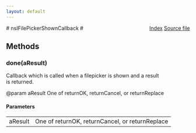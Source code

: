 ```yaml
---
layout: default
---
```

<div class='links' style='float:right'><a href="../index.html">Index</a>
<a href="http://dxr.mozilla.org/mozilla-central/source/widget/nsIFilePicker.idl">Source file</a>
</div>
# nsIFilePickerShownCallback #

## Methods ##

### done(aResult) ###
  
Callback which is called when a filepicker is shown and a result  
is returned.  
  
@param aResult One of returnOK, returnCancel, or returnReplace  
  

#### Parameters ####

<table>

<tr>
<td>aResult</td>
<td>One of returnOK, returnCancel, or returnReplace  
</td>
</tr>

</table>
